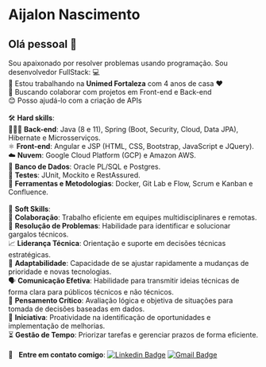 # Aijalon Nascimento

## Olá pessoal 👋

Sou apaixonado por resolver problemas usando programação.
Sou desenvolvedor FullStack: :computer:
<br/>
:rocket: Estou trabalhando na **Unimed Fortaleza** com 4 anos de casa :heart: 
<br/> :purple_heart: Buscando colaborar com projetos em Front-end e Back-end
<br/> :blush: Posso ajudá-lo com a criação de APIs
<br/>
<br/>🛠️ **Hard skills**:
<br/>👨🏻‍💻 **Back-end**: Java (8 e 11), Spring (Boot, Security, Cloud, Data JPA), Hibernate e Microsserviços.
<br/>⚛️ **Front-end**: Angular e JSP (HTML, CSS, Bootstrap, JavaScript e JQuery).
<br/>☁️ **Nuvem**: Google Cloud Platform (GCP) e Amazon AWS.
<br/>💾 **Banco de Dados**: Oracle PL/SQL e Postgres.
<br/>🧪 **Testes**: JUnit, Mockito e RestAssured.
<br/>🔗 **Ferramentas e Metodologias**: Docker, Git Lab e Flow, Scrum e Kanban e Confluence.
<br/>
<br/>
🤝 **Soft Skills**:
<br/>👥 **Colaboração**: Trabalho eficiente em equipes multidisciplinares e remotas.
<br/>🧩 **Resolução de Problemas**: Habilidade para identificar e solucionar gargalos técnicos.
<br/>📈 **Liderança Técnica**: Orientação e suporte em decisões técnicas estratégicas.
<br/>🌟 **Adaptabilidade**: Capacidade de se ajustar rapidamente a mudanças de prioridade e novas tecnologias.
<br/>🗣️ **Comunicação Efetiva**: Habilidade para transmitir ideias técnicas de forma clara para públicos técnicos e não técnicos.
<br/>🧠 **Pensamento Crítico**: Avaliação lógica e objetiva de situações para tomada de decisões baseadas em dados.
<br/>🚀 **Iniciativa**: Proatividade na identificação de oportunidades e implementação de melhorias.
<br/>⏳ **Gestão de Tempo**: Priorizar tarefas e gerenciar prazos de forma eficiente.
<br/>
<br/>
:email: &nbsp; <strong>Entre em contato comigo</strong>: [![Linkedin Badge](https://img.shields.io/badge/-Aijalon_Nascimento-blue?style=flat-square&logo=logmein&logoColor=white&link=https://www.linkedin.com/in/aijalonti/)](https://www.linkedin.com/in/aijalon/)
[![Gmail Badge](https://img.shields.io/badge/-aijalon.ti@gmail.com-c14438?style=flat-square&logo=Gmail&logoColor=white&link=mailto:aijalon.ti@gmail.com)](mailto:aijalon.ti@gmail.com)
